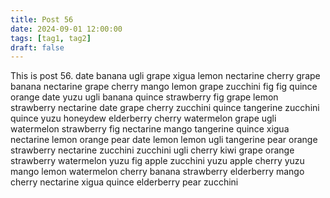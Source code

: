 ```yaml
---
title: Post 56
date: 2024-09-01 12:00:00
tags: [tag1, tag2]
draft: false
---
```

This is post 56.
date
banana
ugli
grape
xigua
lemon
nectarine
cherry
grape
banana
nectarine
grape
cherry
mango
lemon
grape
zucchini
fig
fig
quince
orange
date
yuzu
ugli
banana
quince
strawberry
fig
grape
lemon
strawberry
nectarine
date
grape
cherry
zucchini
quince
tangerine
zucchini
quince
yuzu
honeydew
elderberry
cherry
watermelon
grape
ugli
watermelon
strawberry
fig
nectarine
mango
tangerine
quince
xigua
nectarine
lemon
orange
pear
date
lemon
lemon
ugli
tangerine
pear
orange
strawberry
nectarine
zucchini
zucchini
ugli
cherry
kiwi
grape
orange
strawberry
watermelon
yuzu
fig
apple
zucchini
yuzu
apple
cherry
yuzu
mango
lemon
watermelon
cherry
banana
strawberry
elderberry
mango
cherry
nectarine
xigua
quince
elderberry
pear
zucchini
